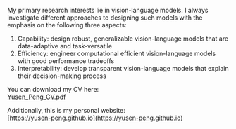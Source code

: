 My primary research interests lie in vision-language models. I always investigate different approaches to
designing such models with the emphasis on the following three aspects:
1. Capability: design robust, generalizable vision-language models that are data-adaptive and task-versatile
2. Efficiency: engineer computational efficient vision-language models with good performance tradeoffs
3. Interpretability: develop transparent vision-language models that explain their decision-making process

You can download my CV here: \
[Yusen_Peng_CV.pdf](https://github.com/user-attachments/files/21441320/Yusen_Peng_CV.pdf)

Additionally, this is my personal website: \
[https://yusen-peng.github.io](https://yusen-peng.github.io)
